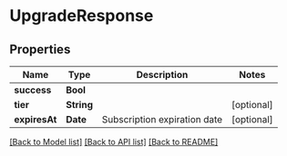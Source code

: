 # UpgradeResponse

## Properties
Name | Type | Description | Notes
------------ | ------------- | ------------- | -------------
**success** | **Bool** |  |
**tier** | **String** |  | [optional]
**expiresAt** | **Date** | Subscription expiration date | [optional]

[[Back to Model list]](../README.md#documentation-for-models) [[Back to API list]](../README.md#documentation-for-api-endpoints) [[Back to README]](../README.md)
